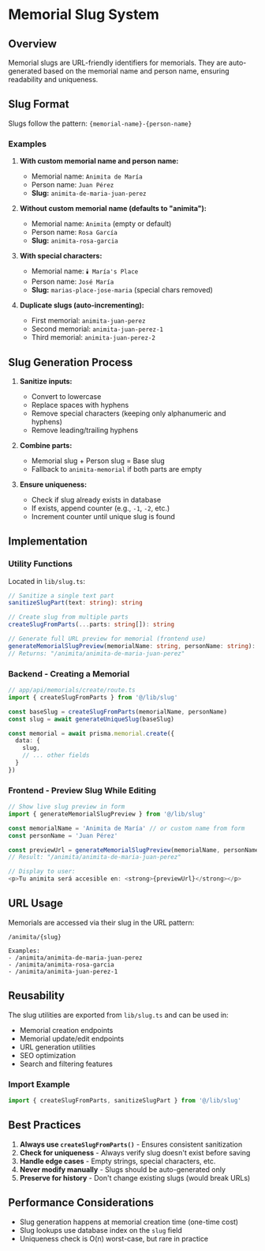 # Memorial Slug System

## Overview

Memorial slugs are URL-friendly identifiers for memorials. They are auto-generated based on the memorial name and person name, ensuring readability and uniqueness.

## Slug Format

Slugs follow the pattern: `{memorial-name}-{person-name}`

### Examples

1. **With custom memorial name and person name:**
   - Memorial name: `Animita de María`
   - Person name: `Juan Pérez`
   - **Slug:** `animita-de-maria-juan-perez`

2. **Without custom memorial name (defaults to "animita"):**
   - Memorial name: `Animita` (empty or default)
   - Person name: `Rosa García`
   - **Slug:** `animita-rosa-garcia`

3. **With special characters:**
   - Memorial name: `🕯️ María's Place`
   - Person name: `José María`
   - **Slug:** `marias-place-jose-maria` (special chars removed)

4. **Duplicate slugs (auto-incrementing):**
   - First memorial: `animita-juan-perez`
   - Second memorial: `animita-juan-perez-1`
   - Third memorial: `animita-juan-perez-2`

## Slug Generation Process

1. **Sanitize inputs:**
   - Convert to lowercase
   - Replace spaces with hyphens
   - Remove special characters (keeping only alphanumeric and hyphens)
   - Remove leading/trailing hyphens

2. **Combine parts:**
   - Memorial slug + Person slug = Base slug
   - Fallback to `animita-memorial` if both parts are empty

3. **Ensure uniqueness:**
   - Check if slug already exists in database
   - If exists, append counter (e.g., `-1`, `-2`, etc.)
   - Increment counter until unique slug is found

## Implementation

### Utility Functions

Located in `lib/slug.ts`:

```typescript
// Sanitize a single text part
sanitizeSlugPart(text: string): string

// Create slug from multiple parts
createSlugFromParts(...parts: string[]): string

// Generate full URL preview for memorial (frontend use)
generateMemorialSlugPreview(memorialName: string, personName: string): string
// Returns: "/animita/animita-de-maria-juan-perez"
```

### Backend - Creating a Memorial

```typescript
// app/api/memorials/create/route.ts
import { createSlugFromParts } from '@/lib/slug'

const baseSlug = createSlugFromParts(memorialName, personName)
const slug = await generateUniqueSlug(baseSlug)

const memorial = await prisma.memorial.create({
  data: {
    slug,
    // ... other fields
  }
})
```

### Frontend - Preview Slug While Editing

```typescript
// Show live slug preview in form
import { generateMemorialSlugPreview } from '@/lib/slug'

const memorialName = 'Animita de María' // or custom name from form
const personName = 'Juan Pérez'

const previewUrl = generateMemorialSlugPreview(memorialName, personName)
// Result: "/animita/animita-de-maria-juan-perez"

// Display to user:
<p>Tu animita será accesible en: <strong>{previewUrl}</strong></p>
```

## URL Usage

Memorials are accessed via their slug in the URL pattern:

```
/animita/{slug}

Examples:
- /animita/animita-de-maria-juan-perez
- /animita/animita-rosa-garcia
- /animita/animita-juan-perez-1
```

## Reusability

The slug utilities are exported from `lib/slug.ts` and can be used in:

- Memorial creation endpoints
- Memorial update/edit endpoints
- URL generation utilities
- SEO optimization
- Search and filtering features

### Import Example

```typescript
import { createSlugFromParts, sanitizeSlugPart } from '@/lib/slug'
```

## Best Practices

1. **Always use `createSlugFromParts()`** - Ensures consistent sanitization
2. **Check for uniqueness** - Always verify slug doesn't exist before saving
3. **Handle edge cases** - Empty strings, special characters, etc.
4. **Never modify manually** - Slugs should be auto-generated only
5. **Preserve for history** - Don't change existing slugs (would break URLs)

## Performance Considerations

- Slug generation happens at memorial creation time (one-time cost)
- Slug lookups use database index on the `slug` field
- Uniqueness check is O(n) worst-case, but rare in practice
